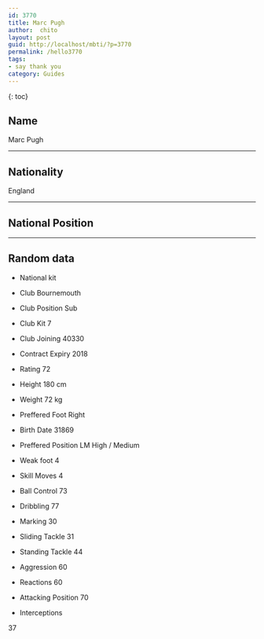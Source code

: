 ```yaml
---
id: 3770
title: Marc Pugh
author:  chito 
layout: post
guid: http://localhost/mbti/?p=3770
permalink: /hello3770
tags:
- say thank you
category: Guides
---
```



{: toc}


## Name  
Marc Pugh 

* * *

## Nationality  
England 

* * *

## National Position 

* * *

## Random data 

  * National kit 
  * Club 
Bournemouth 

  * Club Position 
Sub 

  * Club Kit 
7 

  * Club Joining 
40330 

  * Contract Expiry 
2018 

  * Rating 
72 

  * Height 
180 cm 

  * Weight 
72 kg 

  * Preffered Foot 
Right 

  * Birth Date 
31869 

  * Preffered Position 
LM High / Medium 

  * Weak foot 
4 

  * Skill Moves 
4 

  * Ball Control 
73 

  * Dribbling 
77 

  * Marking 
30 

  * Sliding Tackle 
31 

  * Standing Tackle 
44 

  * Aggression 
60 

  * Reactions 
60 

  * Attacking Position 
70 

  * Interceptions 

37</ul>